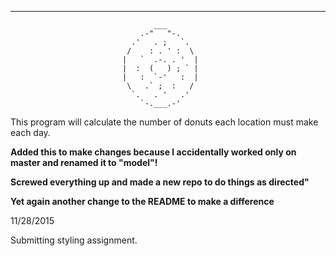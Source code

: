 *******************************************************************************

                                    ___
                                 .-"   "-.
                               .'   . ;   `.
                              /    : . ' :  \
                             |   `  .-. . '  |
                             |  :  (   ) ; ` |
                             |   :  `-'   :  |
                              \   .` ;  :   /
                               `.   . '   .'
                                 `-.___.-'


This program will calculate the number of donuts each location must make each
day.

**Added this to make changes because I accidentally worked only on master and
renamed it to "model"!**

**Screwed everything up and made a new repo to do things as directed"**

**Yet again another change to the README to make a difference**

11/28/2015

Submitting styling assignment.

